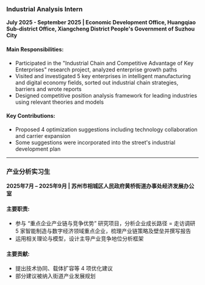 ### **Industrial Analysis Intern**  
**July 2025 - September 2025 | Economic Development Office, Huangqiao Sub-district Office, Xiangcheng District People's Government of Suzhou City**  

#### Main Responsibilities​:
- Participated in the "Industrial Chain and Competitive Advantage of Key Enterprises" research project, analyzed enterprise growth paths​
- Visited and investigated 5 key enterprises in intelligent manufacturing and digital economy fields, sorted out industrial chain strategies, barriers and wrote reports​
- Designed competitive position analysis framework for leading industries using relevant theories and models

#### Key Contributions:  
- Proposed 4 optimization suggestions including technology collaboration and carrier expansion​
- Some suggestions were incorporated into the street's industrial development plan  

---

### **产业分析实习生**  
**2025年7月 – 2025年9月 | 苏州市相城区人民政府黄桥街道办事处经济发展办公室**  

#### 主要职责​:
- 参与 “重点企业产业链与竞争优势” 研究项目，分析企业成长路径​
= 走访调研 5 家智能制造与数字经济领域重点企业，梳理产业链策略及壁垒并撰写报告​
- 运用相关理论与模型，设计主导产业竞争地位分析框架

#### 主要贡献:  
- 提出技术协同、载体扩容等 4 项优化建议​
- 部分建议被纳入街道产业发展规划
